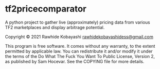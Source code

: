 # tf2pricecomparator

A python project to gather live (approximately) pricing data from various TF2 marketplaces and display arbitrage potential.

Copyright © 2021 Rawhide Kobayashi rawhidekobayashidess@gmail.com

This program is free software. It comes without any warranty, to the extent permitted by applicable law. You can redistribute it and/or modify it under the terms of the Do What The Fuck You Want To Public License, Version 2, as published by Sam Hocevar. See the COPYING file for more details.